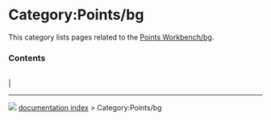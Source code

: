 # Category:Points/bg
This category lists pages related to the [Points Workbench/bg](Points_Workbench/bg.md).

### Contents

|     |     |     |
| --- | --- | --- |
|



---
![](images/Button_right.svg) [documentation index](../README.md) > Category:Points/bg
